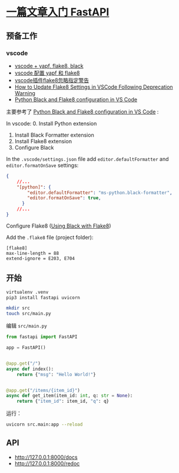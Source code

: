 # [一篇文章入门 FastAPI](https://zhuanlan.zhihu.com/p/706632683)
## 预备工作
### vscode
- [vscode + yapf, flake8, black](https://blog.csdn.net/qq_39698985/article/details/127946654)
- [vscode 配置 yapf 和 flake8](https://blog.csdn.net/vitamin000/article/details/112425769)
- [vscode插件flake8忽略指定警告](https://blog.csdn.net/weixin_42885381/article/details/143427903)
- [How to Update Flake8 Settings in VSCode Following Deprecation Warning](https://stackoverflow.com/questions/77146074/how-to-update-flake8-settings-in-vscode-following-deprecation-warning)
- [Python Black and Flake8 configuration in VS Code](https://dev.to/mingming-ma/python-black-and-flake8-configuration-in-vs-code-as-of-november-3-2023-13ag)

主要参考了 [Python Black and Flake8 configuration in VS Code](https://dev.to/mingming-ma/python-black-and-flake8-configuration-in-vs-code-as-of-november-3-2023-13ag) :

In vscode:
0. Install Python extension
1. Install Black Formatter extension
2. Install Flake8 extension
3. Configure Black

In the `.vscode/settings.json` file add `editor.defaultFormatter` and `editor.formatOnSave` settings:
```json
{
    //...
    "[python]": {
        "editor.defaultFormatter": "ms-python.black-formatter",
        "editor.formatOnSave": true,
      }
    //...
}
```

Configure Flake8 ([Using Black with Flake8](https://black.readthedocs.io/en/stable/guides/using_black_with_other_tools.html#flake8))

Add the `.flake8` file (project folder):


```
[flake8]
max-line-length = 88
extend-ignore = E203, E704
```


## 开始


```sh
virtualenv .venv
pip3 install fastapi uvicorn
```

```sh
mkdir src
touch src/main.py
```

编辑 `src/main.py`
```py
from fastapi import FastAPI

app = FastAPI()


@app.get("/")
async def index():
    return {"msg": "Hello World!"}


@app.get("/items/{item_id}")
async def get_item(item_id: int, q: str = None):
    return {"item_id": item_id, "q": q}
```

运行：
```sh
uvicorn src.main:app --reload
```

## API
- http://127.0.0.1:8000/docs
- http://127.0.0.1:8000/redoc 
